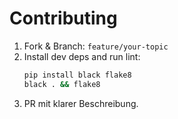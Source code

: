 
# Contributing

1. Fork & Branch: `feature/your-topic`
2. Install dev deps and run lint:
   ```bash
   pip install black flake8
   black . && flake8
   ```
3. PR mit klarer Beschreibung.
